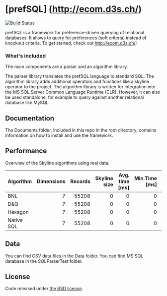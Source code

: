 # [prefSQL] (http://ecom.d3s.ch/)

[![Build Status](https://ci.appveyor.com/api/projects/status/458h4u5v0qbh2tr7?svg=true)](https://ci.appveyor.com/project/migaman/prefsql)

prefSQL is a framework for preference-driven querying of relational databases. It allows to query for preferences (soft criteria) instead of knockout criteria.
To get started, check out <http://ecom.d3s.ch/>!

### What's included
The main components are a parser and an algorithm library. 

The parser library translates the prefSQL language to standard SQL.
The algorithm library adds additional operators and functions like a skyline operator to the project.
The algorithm library is written for integration into the MS SQL Server Common Language Runtime (CLR). 
However, it can also be used standalone, for example to query against another relational database like MySQL.
 

## Documentation

The Documents folder, included in this repo in the root directory, contains information on how to install and use the framework.


## Performance

Overview of the Skyline algorithms using real data.

| Algorithm     | Dimensions    | Records  | Skyline size   | Avg. time [ms]| Min.Time [ms]| Max. Time [ms]|
|---------------|--------------:| --------:|---------------:|--------------:|-------------:|--------------:|
| BNL           | 7             | 55208    | 0 				| 0 		    | 0 	  	   | 0    		   |
| D&Q           | 7             | 55208    | 0 				| 0 		    | 0 		   | 0 			   |
| Hexagon       | 7             | 55208    | 0 				| 0 		    | 0 		   | 0 			   |
| Native SQL    | 7             | 55208    | 0 				| 0 		    | 0 		   | 0 			   |


## Data

You can find CSV data files in the Data folder.
You can find MS SQL database in the SQLParserTest folder.

## License
Code released under [the BSD license](https://github.com/migaman/prefSQL/blob/master/LICENSE.txt).